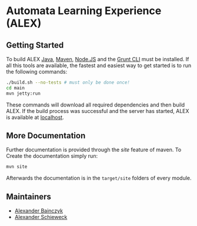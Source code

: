 Automata Learning Experience (ALEX)
===================================

Getting Started
---------------
To build ALEX [Java][], [Maven][], [Node.JS][nodejs] and the [Grunt CLI][grunt] must be installed.
If all this tools are available, the fastest and easiest way to get started is to run the following commands:

```bash
./build.sh --no-tests # must only be done once!
cd main
mvn jetty:run
```

These commands will download all required dependencies and then build ALEX.
If the build process was successful and the server has started, ALEX is available
at [localhost](http://localhost:8080/).


More Documentation
------------------
Further documentation is provided through the *site* feature of maven.
To Create the documentation simply run:

```bash
mvn site
```

Afterwards the documentation is in the `target/site` folders of every module.


Maintainers
-----------

* [Alexander Bainczyk](mailto:alexander.bainczyk@tu-dortmund.de)
* [Alexander Schieweck](mailto:alexander.schieweck@tu-dortmund.de)


[java]:   https://java.com
[maven]:  https://maven.apache.org
[nodejs]: https://nodejs.org
[grunt]:  http://gruntjs.com
